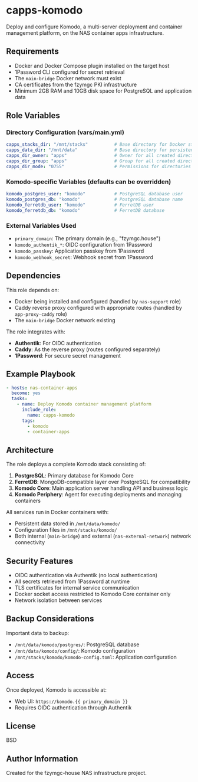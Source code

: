 capps-komodo
============

Deploy and configure Komodo, a multi-server deployment and container management platform, on the NAS container apps infrastructure.

Requirements
------------

- Docker and Docker Compose plugin installed on the target host
- 1Password CLI configured for secret retrieval
- The `main-bridge` Docker network must exist
- CA certificates from the fzymgc PKI infrastructure
- Minimum 2GB RAM and 10GB disk space for PostgreSQL and application data

Role Variables
--------------

### Directory Configuration (vars/main.yml)
```yaml
capps_stacks_dir: "/mnt/stacks"          # Base directory for Docker stack files
capps_data_dir: "/mnt/data"              # Base directory for persistent data
capps_dir_owner: "apps"                  # Owner for all created directories
capps_dir_group: "apps"                  # Group for all created directories
capps_dir_mode: "0755"                   # Permissions for directories
```

### Komodo-specific Variables (defaults can be overridden)
```yaml
komodo_postgres_user: "komodo"           # PostgreSQL database user
komodo_postgres_db: "komodo"             # PostgreSQL database name
komodo_ferretdb_user: "komodo"           # FerretDB user
komodo_ferretdb_db: "komodo"             # FerretDB database
```

### External Variables Used
- `primary_domain`: The primary domain (e.g., "fzymgc.house")
- `komodo_authentik_*`: OIDC configuration from 1Password
- `komodo_passkey`: Application passkey from 1Password
- `komodo_webhook_secret`: Webhook secret from 1Password

Dependencies
------------

This role depends on:
- Docker being installed and configured (handled by `nas-support` role)
- Caddy reverse proxy configured with appropriate routes (handled by `app-proxy-caddy` role)
- The `main-bridge` Docker network existing

The role integrates with:
- **Authentik**: For OIDC authentication
- **Caddy**: As the reverse proxy (routes configured separately)
- **1Password**: For secure secret management

Example Playbook
----------------

```yaml
- hosts: nas-container-apps
  become: yes
  tasks:
    - name: Deploy Komodo container management platform
      include_role:
        name: capps-komodo
      tags:
        - komodo
        - container-apps
```

Architecture
------------

The role deploys a complete Komodo stack consisting of:

1. **PostgreSQL**: Primary database for Komodo Core
2. **FerretDB**: MongoDB-compatible layer over PostgreSQL for compatibility
3. **Komodo Core**: Main application server handling API and business logic
4. **Komodo Periphery**: Agent for executing deployments and managing containers

All services run in Docker containers with:
- Persistent data stored in `/mnt/data/komodo/`
- Configuration files in `/mnt/stacks/komodo/`
- Both internal (`main-bridge`) and external (`nas-external-network`) network connectivity

Security Features
-----------------

- OIDC authentication via Authentik (no local authentication)
- All secrets retrieved from 1Password at runtime
- TLS certificates for internal service communication
- Docker socket access restricted to Komodo Core container only
- Network isolation between services

Backup Considerations
--------------------

Important data to backup:
- `/mnt/data/komodo/postgres/`: PostgreSQL database
- `/mnt/data/komodo/config/`: Komodo configuration
- `/mnt/stacks/komodo/komodo-config.toml`: Application configuration

Access
------

Once deployed, Komodo is accessible at:
- Web UI: `https://komodo.{{ primary_domain }}`
- Requires OIDC authentication through Authentik

License
-------

BSD

Author Information
------------------

Created for the fzymgc-house NAS infrastructure project.